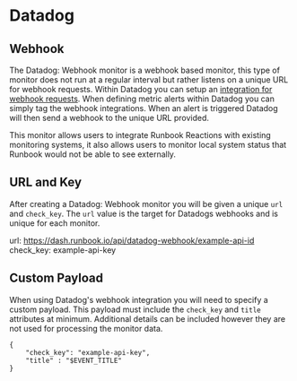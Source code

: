 # Datadog

## Webhook

The Datadog: Webhook monitor is a webhook based monitor, this type of monitor does not run at a regular interval but rather listens on a unique URL for webhook requests. Within Datadog you can setup an [integration for webhook requests](http://docs.datadoghq.com/integrations/webhooks/). When defining metric alerts within Datadog you can simply tag the webhook integrations. When an alert is triggered Datadog will then send a webhook to the unique URL provided.

This monitor allows users to integrate Runbook Reactions with existing monitoring systems, it also allows users to monitor local system status that Runbook would not be able to see externally.

## URL and Key

After creating a Datadog: Webhook monitor you will be given a unique `url` and `check_key`. The `url` value is the target for Datadogs webhooks and is unique for each monitor.

url: https://dash.runbook.io/api/datadog-webhook/example-api-id
check_key: example-api-key

## Custom Payload

When using Datadog's webhook integration you will need to specify a custom payload. This payload must include the `check_key` and `title` attributes at minimum. Additional details can be included however they are not used for processing the monitor data.

    { 
        "check_key": "example-api-key",
        "title" : "$EVENT_TITLE"
    }
            
